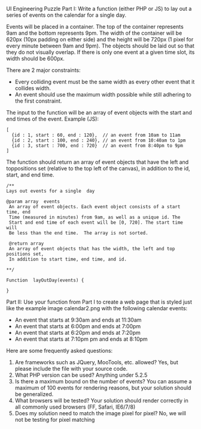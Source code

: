 UI Engineering Puzzle
Part I: Write a function (either PHP or JS) to lay out a series of events on the calendar for a single day.
 
Events will be placed in a container.  The top of the container represents 9am and the bottom represents 9pm. The width of the container will be 620px (10px padding on either side) and the height will be 720px (1 pixel for every minute between 9am and 9pm). The objects should be laid out so that they do not visually overlap. If there is only one event at a given time slot, its width should be 600px.
 
There are 2 major constraints:
* Every colliding event must be the same width as every other event that it collides width.
* An event should use the maximum width possible while still adhering to the first constraint.
 
 
The input to the function will be an array of event objects with the start and end times of the event. Example (JS):

    [
      {id : 1, start : 60, end : 120},  // an event from 10am to 11am
      {id : 2, start : 100, end : 240}, // an event from 10:40am to 1pm
      {id : 3, start : 700, end : 720}  // an event from 8:40pm to 9pm
    ]
 
The function should return an array of event objects that have the left and toppositions set (relative to the top left of the canvas), in addition to the id, start, and end time.
 
    /**
    Lays out events for a single  day
     
    @param array  events  
     An array of event objects. Each event object consists of a start time, end
     Time (measured in minutes) from 9am, as well as a unique id. The
     Start and end time of each event will be [0, 720]. The start time will
     Be less than the end time.  The array is not sorted.
     
     @return array
     An array of event objects that has the width, the left and top positions set,
     In addition to start time, end time, and id. 
     
    **/
 
    Function  layOutDay(events) {
     
    }
 
Part II: Use your function from Part I to create a web page that is styled just like the example image  calendar2.png with the following calendar events:
 
* An event that starts at 9:30am and ends at 11:30am
* An event that starts at 6:00pm and ends at 7:00pm
* An event that starts at 6:20pm and ends at 7:20pm
* An event that starts at 7:10pm pm and ends at 8:10pm
 
Here are some frequently asked questions:
1. Are frameworks such as JQuery, MooTools, etc. allowed?  Yes, but please include the file with your source code.
2. What PHP version can be used? Anything under 5.2.5
3. Is there a maximum bound on the number of events?  You can assume a maximum of 100 events for rendering reasons, but your solution should be generalized.
4. What browsers will be tested? Your solution should render correctly in all commonly used browsers (FF, Safari, IE6/7/8)
5. Does my solution need to match the image pixel for pixel? No, we will not be testing for pixel matching

